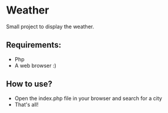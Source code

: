 # Weather
 
Small project to display the weather.

## Requirements:
- Php
- A web browser :)

## How to use?
- Open the index.php file in your browser and search for a city
- That's all!


